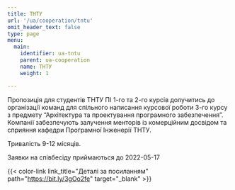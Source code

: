 ```yaml
---
title: ТНТУ
url: '/ua/cooperation/tntu'
omit_header_text: false
type: page
menu:
  main:
    identifier: ua-tntu
    parent: ua-cooperation
    name: ТНТУ
    weight: 1

---
```


Пропозиція для студентів ТНТУ ПІ 1-го та 2-го курсів долучитись до організації команд для спільного написання курсової 
роботи 3-го курсу з предмету “Архітектура та проектування програмного забезпечення”. Компанії забезпечують залучення 
менторів із комерційним досвідом та сприяння кафедри Програмної Інженерії ТНТУ.

Тривалість 9-12 місяців.

Заявки на співбесіду приймаються до 2022-05-17

{{< color-link link_title="Деталі за посиланням" path="https://bit.ly/3gOo2fe" target="_blank" >}}
